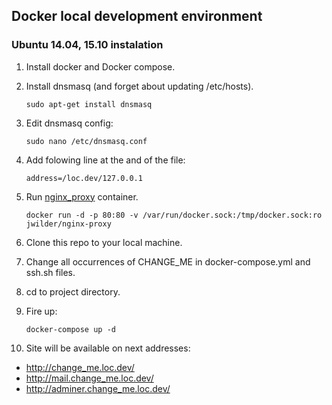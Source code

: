 ## Docker local development environment
### Ubuntu 14.04, 15.10 instalation

1. Install docker and Docker compose.
2. Install dnsmasq (and forget about updating /etc/hosts).

    `sudo apt-get install dnsmasq`

3. Edit dnsmasq config:

    `sudo nano /etc/dnsmasq.conf`

4. Add folowing line at the and of the file:

    `address=/loc.dev/127.0.0.1`

5. Run [nginx_proxy](https://hub.docker.com/r/jwilder/nginx-proxy/) container.

    `docker run -d -p 80:80 -v /var/run/docker.sock:/tmp/docker.sock:ro jwilder/nginx-proxy`

6. Clone this repo to your local machine.
7. Change all occurrences of CHANGE_ME in docker-compose.yml and ssh.sh files.
8. cd to project directory.
9. Fire up:

    `docker-compose up -d`

10. Site will be available on next addresses:

* http://change_me.loc.dev/
* http://mail.change_me.loc.dev/
* http://adminer.change_me.loc.dev/